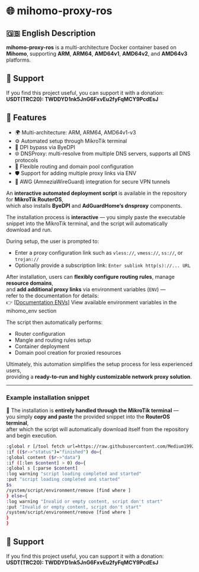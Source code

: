 # 🌐 mihomo-proxy-ros

## 🇬🇧 English Description

**mihomo-proxy-ros** is a multi-architecture Docker container based on **Mihomo**, supporting **ARM**, **ARM64**, **AMD64v1**, **AMD64v2**, and **AMD64v3** platforms.  

## 💖 Support 

If you find this project useful, you can support it with a donation:
**USDT(TRC20): TWDDYD1nk5JnG6FxvEu2fyFqMCY9PcdEsJ**

## 🌟 Features

- 🌍 Multi-architecture: ARM, ARM64, AMD64v1-v3
- ⚙️ Automated setup through MikroTik terminal
- 🔐 DPI bypass via ByeDPI
- 🌐 DNSProxy: multi-resolve from multiple DNS servers, supports all DNS protocols
- 🧩 Flexible routing and domain pool configuration
- 🛡️ Support for adding multiple proxy links via ENV
- 🚀 AWG (AmneziaWireGuard) integration for secure VPN tunnels

An **interactive automated deployment script** is available in the repository for **MikroTik RouterOS**,  
which also installs **ByeDPI** and **AdGuardHome’s dnsproxy** components.

The installation process is **interactive** — you simply paste the executable snippet into the MikroTik terminal, and the script will automatically download and run.

During setup, the user is prompted to:
- Enter a proxy configuration link such as `vless://`, `vmess://`, `ss://`, or `trojan://`
- Optionally provide a subscription link: `Enter sublink http(s)://... URL`

After installation, users can **flexibly configure routing rules**, manage **resource domains**,  
and **add additional proxy links** via environment variables (`ENV`) —  
refer to the documentation for details:  
👉 [\[Documentation ENVs\]](https://github.com/vanes32/mihomo/wiki#-%D0%BA%D0%BE%D0%BD%D1%82%D0%B5%D0%B9%D0%BD%D0%B5%D1%80-mihomo_env-%D0%BD%D0%B0%D1%81%D1%82%D1%80%D0%B0%D0%B8%D0%B2%D0%B0%D0%B5%D1%82%D1%81%D1%8F-%D0%BF%D0%B5%D1%80%D0%B5%D0%BC%D0%B5%D0%BD%D0%BD%D1%8B%D0%BC%D0%B8-env)
View available environment variables in the mihomo_env section

The script then automatically performs:
- Router configuration  
- Mangle and routing rules setup  
- Container deployment  
- Domain pool creation for proxied resources  

Ultimately, this automation simplifies the setup process for less experienced users,  
providing a **ready-to-run and highly customizable network proxy solution**.

---

### Example installation snippet

🧩 The installation is **entirely handled through the MikroTik terminal** —  
you simply **copy and paste** the provided snippet into the **RouterOS terminal**,  
after which the script will automatically download itself from the repository and begin execution.

```bash
:global r [/tool fetch url=https://raw.githubusercontent.com/Medium1992/mihomo-proxy-ros/refs/heads/main/script.rsc mode=https output=user as-value]
:if (($r->"status")="finished") do={
:global content ($r->"data")
:if ([:len $content] > 0) do={
:global s [:parse $content]
:log warning "script loading completed and started"
:put "script loading completed and started"
$s
/system/script/environment/remove [find where ]
} else={
:log warning "Invalid or empty content, script don't start"
:put "Invalid or empty content, script don't start"
/system/script/environment/remove [find where ]
}
}
```

## 💖 Support 

If you find this project useful, you can support it with a donation:
**USDT(TRC20): TWDDYD1nk5JnG6FxvEu2fyFqMCY9PcdEsJ**
